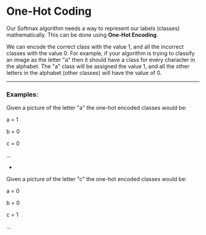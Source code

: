 # One-Hot Coding

Our Softmax algorithm needs a way to represent our labels (classes) mathematically. This can be done using **One-Hot Encoding**.

We can encode the correct class with the value 1, and all the incorrect classes with the value 0. For example, if your algorithm is trying to classify an image as the letter "a" then it should have a class for every character in the alphabet. The "a" class will be assigned the value 1, and all the other letters in the alphabet (other classes) will have the value of 0.

***

### Examples:

Given a picture of the letter "a" the one-hot encoded classes would be:

a = 1

b = 0

c = 0

...

-

Given a picture of the letter "c" the one-hot encoded classes would be:

a = 0

b = 0

c = 1

...
